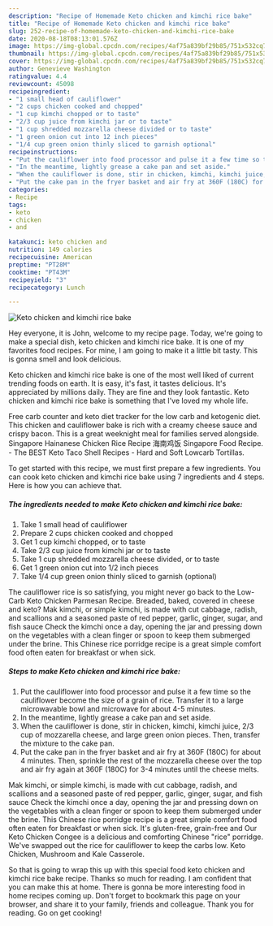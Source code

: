 ```yaml
---
description: "Recipe of Homemade Keto chicken and kimchi rice bake"
title: "Recipe of Homemade Keto chicken and kimchi rice bake"
slug: 252-recipe-of-homemade-keto-chicken-and-kimchi-rice-bake
date: 2020-08-18T08:13:01.576Z
image: https://img-global.cpcdn.com/recipes/4af75a839bf29b85/751x532cq70/keto-chicken-and-kimchi-rice-bake-recipe-main-photo.jpg
thumbnail: https://img-global.cpcdn.com/recipes/4af75a839bf29b85/751x532cq70/keto-chicken-and-kimchi-rice-bake-recipe-main-photo.jpg
cover: https://img-global.cpcdn.com/recipes/4af75a839bf29b85/751x532cq70/keto-chicken-and-kimchi-rice-bake-recipe-main-photo.jpg
author: Genevieve Washington
ratingvalue: 4.4
reviewcount: 45098
recipeingredient:
- "1 small head of cauliflower"
- "2 cups chicken cooked and chopped"
- "1 cup kimchi chopped or to taste"
- "2/3 cup juice from kimchi jar or to taste"
- "1 cup shredded mozzarella cheese divided or to taste"
- "1 green onion cut into 12 inch pieces"
- "1/4 cup green onion thinly sliced to garnish optional"
recipeinstructions:
- "Put the cauliflower into food processor and pulse it a few time so the cauliflower become the size of a grain of rice. Transfer it to a large microwavable bowl and microwave for about 4-5 minutes."
- "In the meantime, lightly grease a cake pan and set aside."
- "When the cauliflower is done, stir in chicken, kimchi, kimchi juice, 2/3 cup of mozzarella cheese, and large green onion pieces. Then, transfer the mixture to the cake pan."
- "Put the cake pan in the fryer basket and air fry at 360F (180C) for about 4 minutes. Then, sprinkle the rest of the mozzarella cheese over the top and air fry again at 360F (180C) for 3-4 minutes until the cheese melts."
categories:
- Recipe
tags:
- keto
- chicken
- and

katakunci: keto chicken and 
nutrition: 149 calories
recipecuisine: American
preptime: "PT28M"
cooktime: "PT43M"
recipeyield: "3"
recipecategory: Lunch

---
```



![Keto chicken and kimchi rice bake](https://img-global.cpcdn.com/recipes/4af75a839bf29b85/751x532cq70/keto-chicken-and-kimchi-rice-bake-recipe-main-photo.jpg)

Hey everyone, it is John, welcome to my recipe page. Today, we're going to make a special dish, keto chicken and kimchi rice bake. It is one of my favorites food recipes. For mine, I am going to make it a little bit tasty. This is gonna smell and look delicious.

Keto chicken and kimchi rice bake is one of the most well liked of current trending foods on earth. It is easy, it's fast, it tastes delicious. It's appreciated by millions daily. They are fine and they look fantastic. Keto chicken and kimchi rice bake is something that I've loved my whole life.

Free carb counter and keto diet tracker for the low carb and ketogenic diet. This chicken and cauliflower bake is rich with a creamy cheese sauce and crispy bacon. This is a great weeknight meal for families served alongside. Singapore Hainanese Chicken Rice Recipe 海南鸡饭 Singapore Food Recipe. - The BEST Keto Taco Shell Recipes - Hard and Soft Lowcarb Tortillas.


To get started with this recipe, we must first prepare a few ingredients. You can cook keto chicken and kimchi rice bake using 7 ingredients and 4 steps. Here is how you can achieve that.

<!--inarticleads1-->

##### The ingredients needed to make Keto chicken and kimchi rice bake:

1. Take 1 small head of cauliflower
1. Prepare 2 cups chicken cooked and chopped
1. Get 1 cup kimchi chopped, or to taste
1. Take 2/3 cup juice from kimchi jar or to taste
1. Take 1 cup shredded mozzarella cheese divided, or to taste
1. Get 1 green onion cut into 1/2 inch pieces
1. Take 1/4 cup green onion thinly sliced to garnish (optional)


The cauliflower rice is so satisfying, you might never go back to the Low-Carb Keto Chicken Parmesan Recipe. Breaded, baked, covered in cheese and keto? Mak kimchi, or simple kimchi, is made with cut cabbage, radish, and scallions and a seasoned paste of red pepper, garlic, ginger, sugar, and fish sauce Check the kimchi once a day, opening the jar and pressing down on the vegetables with a clean finger or spoon to keep them submerged under the brine. This Chinese rice porridge recipe is a great simple comfort food often eaten for breakfast or when sick. 

<!--inarticleads2-->

##### Steps to make Keto chicken and kimchi rice bake:

1. Put the cauliflower into food processor and pulse it a few time so the cauliflower become the size of a grain of rice. Transfer it to a large microwavable bowl and microwave for about 4-5 minutes.
1. In the meantime, lightly grease a cake pan and set aside.
1. When the cauliflower is done, stir in chicken, kimchi, kimchi juice, 2/3 cup of mozzarella cheese, and large green onion pieces. Then, transfer the mixture to the cake pan.
1. Put the cake pan in the fryer basket and air fry at 360F (180C) for about 4 minutes. Then, sprinkle the rest of the mozzarella cheese over the top and air fry again at 360F (180C) for 3-4 minutes until the cheese melts.


Mak kimchi, or simple kimchi, is made with cut cabbage, radish, and scallions and a seasoned paste of red pepper, garlic, ginger, sugar, and fish sauce Check the kimchi once a day, opening the jar and pressing down on the vegetables with a clean finger or spoon to keep them submerged under the brine. This Chinese rice porridge recipe is a great simple comfort food often eaten for breakfast or when sick. It&#39;s gluten-free, grain-free and Our Keto Chicken Congee is a delicious and comforting Chinese &#34;rice&#34; porridge. We&#39;ve swapped out the rice for cauliflower to keep the carbs low. Keto Chicken, Mushroom and Kale Casserole. 

So that is going to wrap this up with this special food keto chicken and kimchi rice bake recipe. Thanks so much for reading. I am confident that you can make this at home. There is gonna be more interesting food in home recipes coming up. Don't forget to bookmark this page on your browser, and share it to your family, friends and colleague. Thank you for reading. Go on get cooking!
